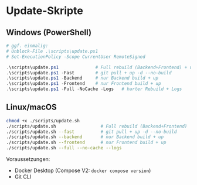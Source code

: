 # Update-Skripte

## Windows (PowerShell)
```powershell
# ggf. einmalig:
# Unblock-File .\scripts\update.ps1
# Set-ExecutionPolicy -Scope CurrentUser RemoteSigned

.\scripts\update.ps1              # Full rebuild (Backend+Frontend) + up -d
.\scripts\update.ps1 -Fast        # git pull + up -d --no-build
.\scripts\update.ps1 -Backend     # nur Backend build + up
.\scripts\update.ps1 -Frontend    # nur Frontend build + up
.\scripts\update.ps1 -Full -NoCache -Logs   # harter Rebuild + Logs
```

## Linux/macOS
```bash
chmod +x ./scripts/update.sh
./scripts/update.sh                 # Full rebuild (Backend+Frontend)
./scripts/update.sh --fast          # git pull + up -d --no-build
./scripts/update.sh --backend       # nur Backend build + up
./scripts/update.sh --frontend      # nur Frontend build + up
./scripts/update.sh --full --no-cache --logs
```

Voraussetzungen:
- Docker Desktop (Compose V2: `docker compose version`)
- Git CLI
